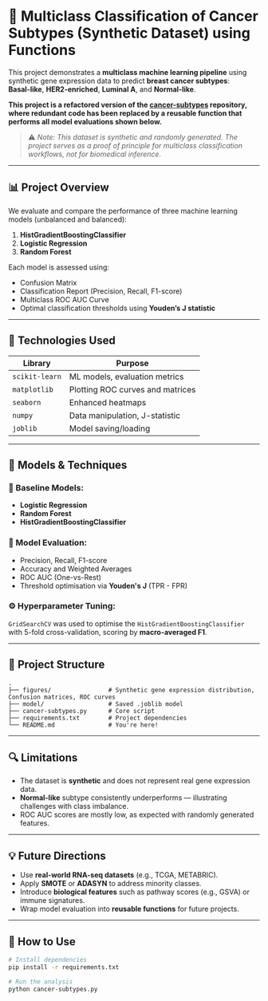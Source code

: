 # 🧬 Multiclass Classification of Cancer Subtypes (Synthetic Dataset) using Functions

This project demonstrates a **multiclass machine learning pipeline** using synthetic gene expression data to predict **breast cancer subtypes**:  
**Basal-like**, **HER2-enriched**, **Luminal A**, and **Normal-like**.

**This project is a refactored version of the [cancer-subtypes](https://github.com/adabyt/cancer-subtypes) repository, where redundant code has been replaced by a reusable function that performs all model evaluations shown below.**

> ⚠️ _Note: This dataset is synthetic and randomly generated. The project serves as a proof of principle for multiclass classification workflows, not for biomedical inference._

---

## 📊 Project Overview

We evaluate and compare the performance of three machine learning models (unbalanced and balanced):

1. **HistGradientBoostingClassifier**
2. **Logistic Regression**
3. **Random Forest**

Each model is assessed using:

- Confusion Matrix
- Classification Report (Precision, Recall, F1-score)
- Multiclass ROC AUC Curve
- Optimal classification thresholds using **Youden’s J statistic**

---

## 🔧 Technologies Used

| Library        | Purpose                          |
| -------------- | -------------------------------- |
| `scikit-learn` | ML models, evaluation metrics    |
| `matplotlib`   | Plotting ROC curves and matrices |
| `seaborn`      | Enhanced heatmaps                |
| `numpy`        | Data manipulation, J-statistic   |
| `joblib`       | Model saving/loading             |

---

## 🧪 Models & Techniques

### 📌 Baseline Models:

- **Logistic Regression**
- **Random Forest**
- **HistGradientBoostingClassifier**

### 🧮 Model Evaluation:

- Precision, Recall, F1-score
- Accuracy and Weighted Averages
- ROC AUC (One-vs-Rest)
- Threshold optimisation via **Youden's J** (TPR - FPR)

### ⚙️ Hyperparameter Tuning:

`GridSearchCV` was used to optimise the `HistGradientBoostingClassifier` with 5-fold cross-validation, scoring by **macro-averaged F1**.

---

## 📁 Project Structure

```
.
├── figures/                # Synthetic gene expression distribution, Confusion matrices, ROC curves
├── model/                  # Saved .joblib model
├── cancer-subtypes.py      # Core script
├── requirements.txt        # Project dependencies
└── README.md               # You're here!
```

---

## 🔍 Limitations

- The dataset is **synthetic** and does not represent real gene expression data.
- **Normal-like** subtype consistently underperforms — illustrating challenges with class imbalance.
- ROC AUC scores are mostly low, as expected with randomly generated features.

---

## 💡 Future Directions

- Use **real-world RNA-seq datasets** (e.g., TCGA, METABRIC).
- Apply **SMOTE** or **ADASYN** to address minority classes.
- Introduce **biological features** such as pathway scores (e.g., GSVA) or immune signatures.
- Wrap model evaluation into **reusable functions** for future projects.

---

## 💾 How to Use

```bash
# Install dependencies
pip install -r requirements.txt

# Run the analysis
python cancer-subtypes.py
```
